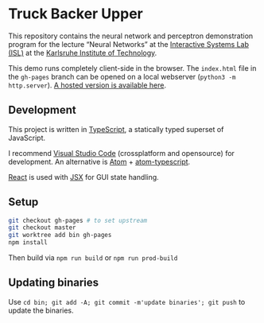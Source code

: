 # Truck Backer Upper

This repository contains the neural network and perceptron demonstration program for the lecture “Neural Networks” at the [Interactive Systems Lab (ISL)](http://isl.anthropomatik.kit.edu/english/) at the [Karlsruhe Institute of Technology](https://kit.edu).

This demo runs completely client-side in the browser. The `index.html` file in the `gh-pages` branch can be opened on a local webserver (`python3 -m http.server`). [A hosted version is available here](https://tifu.github.io/truck_backer_upper/).

## Development

This project is written in [TypeScript](http://www.typescriptlang.org/), a statically typed superset of JavaScript.

I recommend [Visual Studio Code](https://code.visualstudio.com/) (crossplatform and opensource) for development.
An alternative is [Atom](https://atom.io/) + [atom-typescript](https://atom.io/packages/atom-typescript).


[React](https://facebook.github.io/react/) is used with [JSX](https://facebook.github.io/jsx/) for GUI state handling.

## Setup

```bash
git checkout gh-pages # to set upstream
git checkout master
git worktree add bin gh-pages
npm install
```

Then build via ```npm run build``` or ```npm run prod-build```

## Updating binaries

Use `cd bin; git add -A; git commit -m'update binaries'; git push` to update the binaries.
